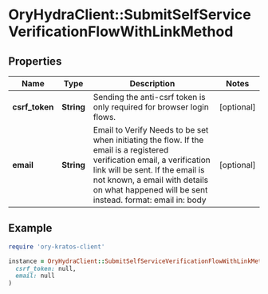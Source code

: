 # OryHydraClient::SubmitSelfServiceVerificationFlowWithLinkMethod

## Properties

| Name | Type | Description | Notes |
| ---- | ---- | ----------- | ----- |
| **csrf_token** | **String** | Sending the anti-csrf token is only required for browser login flows. | [optional] |
| **email** | **String** | Email to Verify  Needs to be set when initiating the flow. If the email is a registered verification email, a verification link will be sent. If the email is not known, a email with details on what happened will be sent instead.  format: email in: body | [optional] |

## Example

```ruby
require 'ory-kratos-client'

instance = OryHydraClient::SubmitSelfServiceVerificationFlowWithLinkMethod.new(
  csrf_token: null,
  email: null
)
```

